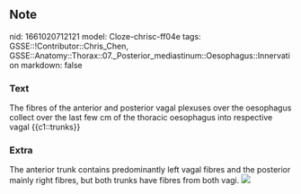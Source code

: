 ## Note
nid: 1661020712121
model: Cloze-chrisc-ff04e
tags: GSSE::!Contributor::Chris_Chen, GSSE::Anatomy::Thorax::07._Posterior_mediastinum::Oesophagus::Innervation
markdown: false

### Text
The fibres of the anterior and posterior vagal plexuses over the oesophagus collect over the last few cm of the thoracic oesophagus into respective vagal {{c1::trunks}}

### Extra
The anterior trunk contains predominantly left vagal fibres and the
posterior mainly right fibres, but both trunks have fibres from
both vagi. <img src="gimo6-f4.jpg">
